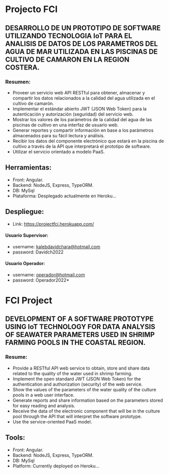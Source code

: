 # Projecto FCI 

## DESARROLLO DE UN PROTOTIPO DE SOFTWARE UTILIZANDO TECNOLOGIA IoT PARA EL ANALISIS DE DATOS DE LOS PARAMETROS DEL AGUA DE MAR UTILIZADA EN LAS PISCINAS DE CULTIVO DE CAMARON EN LA REGION COSTERA.

### Resumen:

- Proveer un servicio web API RESTful para obtener, almacenar y compartir los datos relacionados a la calidad del agua utilizada en el cultivo de camarón. 
- Implementar el estándar abierto JWT (JSON Web Token) para la autenticación y autorización (seguridad) del servicio web. 
- Mostrar los valores de los parámetros de la calidad del agua de las piscinas de cultivo en una interfaz de usuario web. 
- Generar reportes y compartir información en base a los parámetros almacenados para su fácil lectura y análisis. 
- Recibir los datos del componente electrónico que estará en la piscina de cultivo a través de la API que interpretará el prototipo de software. 
- Utilizar el servicio orientado a modelo PaaS. 


## Herramientas:

- Front: Angular. 
- Backend: NodeJS, Express, TypeORM.
- DB: MySql 
- Plataforma: Desplegado actualmente en Heroku... 

## Despliegue:
- Link: https://projectfci.herokuapp.com/
#### Usuario Supervisor:
- username: kalebdavidchara@hotmail.com
- password: Davidch2022

#### Usuario Operador:
- username: operador@hotmail.com
- password: Operador2022*






# FCI Project

## DEVELOPMENT OF A SOFTWARE PROTOTYPE USING IoT TECHNOLOGY FOR DATA ANALYSIS OF SEAWATER PARAMETERS USED IN SHRIMP FARMING POOLS IN THE COASTAL REGION.

### Resume:

- Provide a RESTful API web service to obtain, store and share data related to the quality of the water used in shrimp farming.
- Implement the open standard JWT (JSON Web Token) for the authentication and authorization (security) of the web service.
- Show the values ​​of the parameters of the water quality of the culture pools in a web user interface.
- Generate reports and share information based on the parameters stored for easy reading and analysis.
- Receive the data of the electronic component that will be in the culture pool through the API that will interpret the software prototype.
- Use the service-oriented PaaS model.


## Tools:

- Front: Angular.
- Backend: NodeJS, Express, TypeORM.
- DB: MySql
- Platform: Currently deployed on Heroku...

